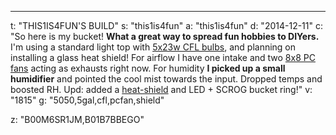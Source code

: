 ---
t: "THIS1IS4FUN'S BUILD"
s: "this1is4fun"
a: "this1is4fun"
d: "2014-12-11"
c: "So here is my bucket! <strong>What a great way to spread fun hobbies to DIYers.</strong> I'm using a standard light top with <a href='http://www.amazon.com/gp/product/B00J7IOMCS/ref=as_li_tl?ie=UTF8&camp=1789&creative=390957&creativeASIN=B00J7IOMCS&linkCode=as2&tag=spacbuck-20&linkId=HIZCXETKN3XOMUBN'>5x23w CFL bulbs</a>, and planning on installing a glass heat shield! For airflow I have one intake and two <a href='http://www.amazon.com/gp/product/B002R9RBO0/ref=as_li_tl?ie=UTF8&camp=1789&creative=390957&creativeASIN=B002R9RBO0&linkCode=as2&tag=spacbuck-20&linkId=7A2LO6CV2AZYV5CP'>8x8 PC fans</a> acting as exhausts right now. For humidity <strong>I picked up a small humidifier</strong> and pointed the cool mist towards the input. Dropped temps and boosted RH. Upd: added a <a href='/u/acrylic-heat-shield'>heat-shield</a> and LED + SCROG bucket ring!"
v: "1815"
g: "5050,5gal,cfl,pcfan,shield"

z: "B00M6SR1JM,B01B7BBEGO"
